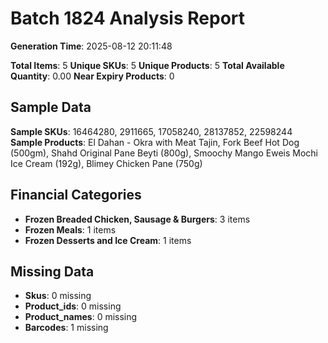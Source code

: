 # Batch 1824 Analysis Report

**Generation Time**: 2025-08-12 20:11:48

**Total Items**: 5
**Unique SKUs**: 5
**Unique Products**: 5
**Total Available Quantity**: 0.00
**Near Expiry Products**: 0

## Sample Data
**Sample SKUs**: 16464280, 2911665, 17058240, 28137852, 22598244
**Sample Products**: El Dahan - Okra with Meat Tajin, Fork Beef Hot Dog (500gm), Shahd Original Pane Beyti (800g), Smoochy Mango Eweis Mochi Ice Cream (192g), Blimey Chicken Pane (750g)

## Financial Categories
- **Frozen Breaded Chicken, Sausage & Burgers**: 3 items
- **Frozen Meals**: 1 items
- **Frozen Desserts and Ice Cream**: 1 items

## Missing Data
- **Skus**: 0 missing
- **Product_ids**: 0 missing
- **Product_names**: 0 missing
- **Barcodes**: 1 missing
